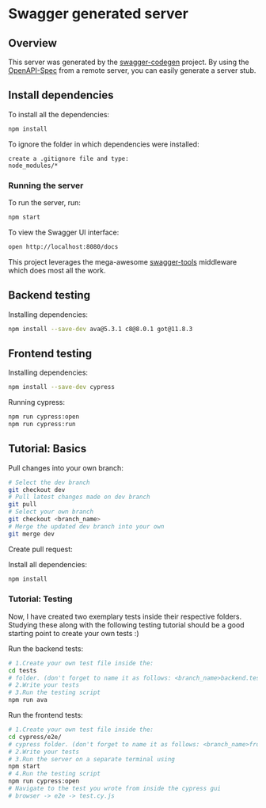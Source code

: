 # Swagger generated server

## Overview
This server was generated by the [swagger-codegen](https://github.com/swagger-api/swagger-codegen) project.  By using the [OpenAPI-Spec](https://github.com/OAI/OpenAPI-Specification) from a remote server, you can easily generate a server stub.

## Install dependencies
To install all the dependencies:
```bash 
npm install
```
To ignore the folder in which dependencies were installed:
```
create a .gitignore file and type:
node_modules/*
```

### Running the server
To run the server, run:

```bash 
npm start
```

To view the Swagger UI interface:

```bash 
open http://localhost:8080/docs
```

This project leverages the mega-awesome [swagger-tools](https://github.com/apigee-127/swagger-tools) middleware which does most all the work.

## Backend testing
Installing dependencies:
```bash
npm install --save-dev ava@5.3.1 c8@8.0.1 got@11.8.3
```
## Frontend testing
Installing dependencies:
```bash
npm install --save-dev cypress
```
Running cypress:
```bash
npm run cypress:open
npm run cypress:run
```

## Tutorial: Basics
Pull changes into your own branch:
```bash
# Select the dev branch
git checkout dev
# Pull latest changes made on dev branch
git pull
# Select your own branch
git checkout <branch_name>
# Merge the updated dev branch into your own
git merge dev
```
Create pull request:


Install all dependencies:
```bash
npm install
```
### Tutorial: Testing
Now, I have created two exemplary tests inside their respective folders. Studying these along with the following testing tutorial should be a good starting point to create your own tests :)  

Run the backend tests:
```bash
# 1.Create your own test file inside the:
cd tests 
# folder. (don't forget to name it as follows: <branch_name>backend.test.js)
# 2.Write your tests
# 3.Run the testing script
npm run ava
```
Run the frontend tests:
```bash
# 1.Create your own test file inside the:
cd cypress/e2e/
# cypress folder. (don't forget to name it as follows: <branch_name>frontend.cy.js)
# 2.Write your tests
# 3.Run the server on a separate terminal using
npm start
# 4.Run the testing script
npm run cypress:open
# Navigate to the test you wrote from inside the cypress gui
# browser -> e2e -> test.cy.js
```
